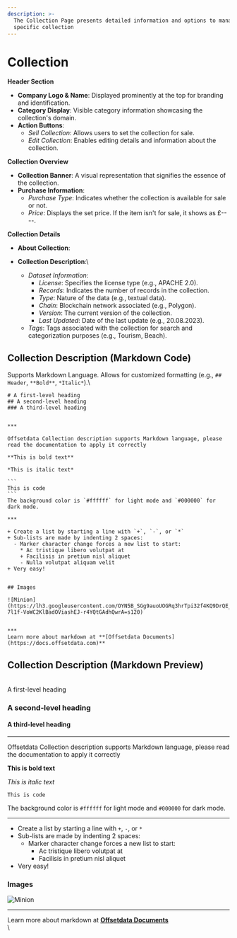 ```yaml
---
description: >-
  The Collection Page presents detailed information and options to manage a
  specific collection
---
```


# Collection

**Header Section**

* **Company Logo & Name**: Displayed prominently at the top for branding and identification.
* **Category Display**: Visible category information showcasing the collection's domain.
* **Action Buttons**:
  * _Sell Collection_: Allows users to set the collection for sale.
  * _Edit Collection_: Enables editing details and information about the collection.

**Collection Overview**

* **Collection Banner**: A visual representation that signifies the essence of the collection.
* **Purchase Information**:
  * _Purchase Type_: Indicates whether the collection is available for sale or not.
  * _Price_: Displays the set price. If the item isn't for sale, it shows as £-- --.

**Collection Details**

* **About Collection**:
*   **Collection Description**:\


    * _Dataset Information_:
      * _License_: Specifies the license type (e.g., APACHE 2.0).
      * _Records_: Indicates the number of records in the collection.
      * _Type_: Nature of the data (e.g., textual data).
      * _Chain_: Blockchain network associated (e.g., Polygon).
      * _Version_: The current version of the collection.
      * _Last Updated_: Date of the last update (e.g., 20.08.2023).
    * _Tags_: Tags associated with the collection for search and categorization purposes (e.g., Tourism, Beach).



## Collection Description (Markdown Code)

Supports Markdown Language. Allows for customized formatting (e.g., `## Header`, `**Bold**`, `*Italic*`).\


````
# A first-level heading
## A second-level heading
### A third-level heading


***

Offsetdata Collection description supports Markdown language, please read the documentation to apply it correctly

**This is bold text**

*This is italic text*

```
This is code
```
The background color is `#ffffff` for light mode and `#000000` for dark mode.

***

+ Create a list by starting a line with `+`, `-`, or `*`
+ Sub-lists are made by indenting 2 spaces:
  - Marker character change forces a new list to start:
    * Ac tristique libero volutpat at
    + Facilisis in pretium nisl aliquet
    - Nulla volutpat aliquam velit
+ Very easy!


## Images

![Minion](https://lh3.googleusercontent.com/OYN5B_SGg9auoUOGRq3hrTpi32f4KQ9DrQE_XMenjT8WvWEfdc76M-7l1f-VoWC2KlBadOViashEJ-r4YQtGAdhQwrA=s120)


***
Learn more about markdown at **[Offsetdata Documents](https://docs.offsetdata.com)**

````

##

## Collection Description (Markdown Preview)

\
A first-level heading

### A second-level heading

#### A third-level heading

***

Offsetdata Collection description supports Markdown language, please read the documentation to apply it correctly

**This is bold text**

_This is italic text_

```
This is code
```

The background color is `#ffffff` for light mode and `#000000` for dark mode.

***

* Create a list by starting a line with `+`, `-`, or `*`
* Sub-lists are made by indenting 2 spaces:
  * Marker character change forces a new list to start:
    * Ac tristique libero volutpat at
    * Facilisis in pretium nisl aliquet
* Very easy!

### Images

<div align="left">

<img src="https://lh3.googleusercontent.com/OYN5B_SGg9auoUOGRq3hrTpi32f4KQ9DrQE_XMenjT8WvWEfdc76M-7l1f-VoWC2KlBadOViashEJ-r4YQtGAdhQwrA=s120" alt="Minion">

</div>

***

Learn more about markdown at [**Offsetdata Documents**](https://docs.offsetdata.com)\
\

